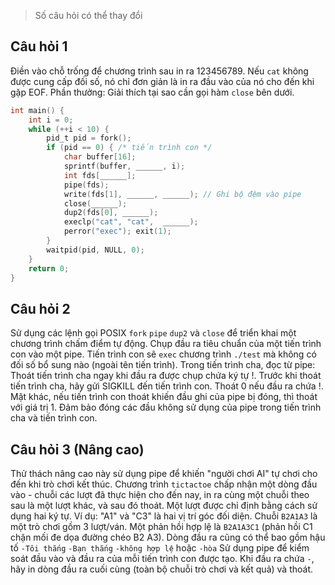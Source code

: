 > Số câu hỏi có thể thay đổi

## Câu hỏi 1
Điền vào chỗ trống để chương trình sau in ra 123456789. Nếu `cat` không được cung cấp đối số, nó chỉ đơn giản là in ra đầu vào của nó cho đến khi gặp EOF. Phần thưởng: Giải thích tại sao cần gọi hàm `close` bên dưới.
````C
int main() {
    int i = 0;
    while (++i < 10) {
        pid_t pid = fork();
        if (pid == 0) { /* tiến trình con */
            char buffer[16];
            sprintf(buffer, ______, i);
            int fds[______];
            pipe(fds);
            write(fds[1], ______, ______); // Ghi bộ đệm vào pipe
            close(______);
            dup2(fds[0], ______);
            execlp("cat", "cat",  ______);
            perror("exec"); exit(1);
        }
        waitpid(pid, NULL, 0);
    }
    return 0;
}
````

## Câu hỏi 2
Sử dụng các lệnh gọi POSIX `fork` `pipe` `dup2` và `close` để triển khai một chương trình chấm điểm tự động. Chụp đầu ra tiêu chuẩn của một tiến trình con vào một pipe. Tiến trình con sẽ `exec` chương trình `./test` mà không có đối số bổ sung nào (ngoài tên tiến trình). Trong tiến trình cha, đọc từ pipe: Thoát tiến trình cha ngay khi đầu ra được chụp chứa ký tự !. Trước khi thoát tiến trình cha, hãy gửi SIGKILL đến tiến trình con. Thoát 0 nếu đầu ra chứa !. Mặt khác, nếu tiến trình con thoát khiến đầu ghi của pipe bị đóng, thì thoát với giá trị 1. Đảm bảo đóng các đầu không sử dụng của pipe trong tiến trình cha và tiến trình con.

## Câu hỏi 3 (Nâng cao)
Thử thách nâng cao này sử dụng pipe để khiến "người chơi AI" tự chơi cho đến khi trò chơi kết thúc.
Chương trình `tictactoe` chấp nhận một dòng đầu vào - chuỗi các lượt đã thực hiện cho đến nay, in ra cùng một chuỗi theo sau là một lượt khác, và sau đó thoát. Một lượt được chỉ định bằng cách sử dụng hai ký tự. Ví dụ: "A1" và "C3" là hai vị trí góc đối diện. Chuỗi `B2A1A3` là một trò chơi gồm 3 lượt/ván. Một phản hồi hợp lệ là `B2A1A3C1` (phản hồi C1 chặn mối đe dọa đường chéo B2 A3). Dòng đầu ra cũng có thể bao gồm hậu tố `-Tôi thắng` `-Bạn thắng` `-không hợp lệ` hoặc `-hòa`
Sử dụng pipe để kiểm soát đầu vào và đầu ra của mỗi tiến trình con được tạo. Khi đầu ra chứa `-`, hãy in dòng đầu ra cuối cùng (toàn bộ chuỗi trò chơi và kết quả) và thoát.